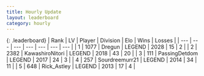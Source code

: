 ```yaml
---
title: Hourly Update
layout: leaderboard
category: hourly
---
```


{: .leaderboard}
| Rank | LV | Player | Division | Elo | Wins | Losses |
| --- | --- | --- | --- | --- | --- | --- |
| <span data-change="0">1</span> | 1077 | <span title="ID: 337810">Dregun</span> | LEGEND | <span data-change="0">2028</span> | <span data-change="0">15</span> | <span data-change="0">2</span> |
| <span data-change="0">2</span> | 2382 | <span title="ID: 164871">KawashiroNitori</span> | LEGEND | <span data-change="0">2018</span> | <span data-change="0">43</span> | <span data-change="0">20</span> |
| <span data-change="0">3</span> | 111 | <span title="ID: 454837">PassingDetdom</span> | LEGEND | <span data-change="0">2017</span> | <span data-change="0">24</span> | <span data-change="0">3</span> |
| <span data-change="4">4</span> | 257 | <span title="ID: 633686">Sourdreemurr21</span> | LEGEND | <span data-change="23">2014</span> | <span data-change="3">34</span> | <span data-change="0">11</span> |
| <span data-change="-1">5</span> | 648 | <span title="ID: 466583">Rick_Astley</span> | LEGEND | <span data-change="0">2013</span> | <span data-change="0">17</span> | <span data-change="0">4</span> |